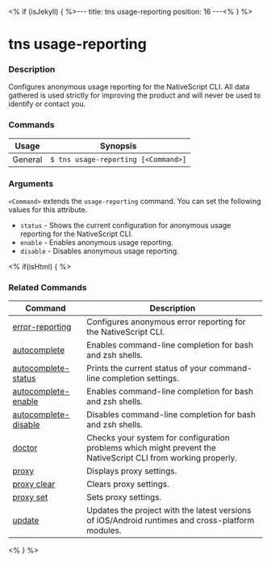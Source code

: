 <% if (isJekyll) { %>---
title: tns usage-reporting
position: 16
---<% } %>

# tns usage-reporting

### Description

Configures anonymous usage reporting for the NativeScript CLI. All data gathered is used strictly for improving the product and will never be used to identify or contact you.

### Commands

Usage | Synopsis
------|-------
General | `$ tns usage-reporting [<Command>]`

### Arguments

`<Command>` extends the `usage-reporting` command. You can set the following values for this attribute.
* `status` - Shows the current configuration for anonymous usage reporting for the NativeScript CLI.
* `enable` - Enables anonymous usage reporting.
* `disable` - Disables anonymous usage reporting.

<% if(isHtml) { %>

### Related Commands

Command | Description
----------|----------
[error-reporting](error-reporting.html) | Configures anonymous error reporting for the NativeScript CLI.
[autocomplete](autocomplete.html) | Enables command-line completion for bash and zsh shells.
[autocomplete-status](autocomplete-status.html) | Prints the current status of your command-line completion settings.
[autocomplete-enable](autocomplete-enable.html) | Enables command-line completion for bash and zsh shells.
[autocomplete-disable](autocomplete-disable.html) | Disables command-line completion for bash and zsh shells.
[doctor](doctor.html) | Checks your system for configuration problems which might prevent the NativeScript CLI from working properly.
[proxy](proxy.html) | Displays proxy settings.
[proxy clear](proxy-clear.html) | Clears proxy settings.
[proxy set](proxy-set.html) | Sets proxy settings.
[update](update.html) | Updates the project with the latest versions of iOS/Android runtimes and cross-platform modules.
<% } %>